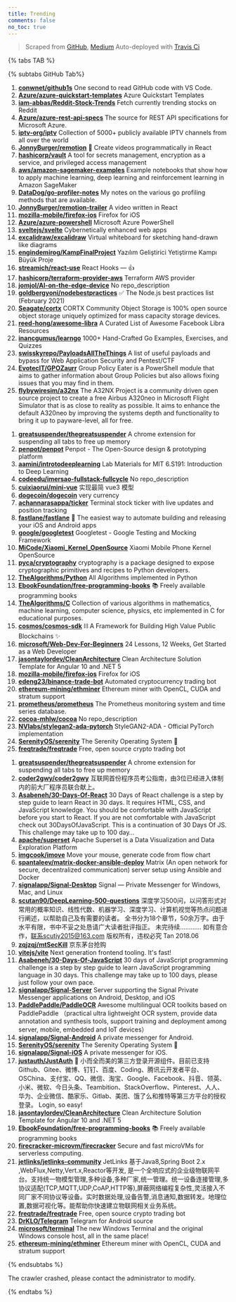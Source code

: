 ```yaml
---
title: Trending
comments: false
no_toc: true
---
```


> Scraped from [GitHub](https://github.com/trending), [Medium](https://medium.com/topic/popular)
Auto-deployed with [Travis Ci](https://travis-ci.org/)

{% tabs TAB %}
<!-- tab GitHub -->
{% subtabs GitHub Tab%}
<!-- tab Daily -->
1. [**conwnet/github1s**](https://github.com/conwnet/github1s)
One second to read GitHub code with VS Code.
2. [**Azure/azure-quickstart-templates**](https://github.com/Azure/azure-quickstart-templates)
Azure Quickstart Templates
3. [**iam-abbas/Reddit-Stock-Trends**](https://github.com/iam-abbas/Reddit-Stock-Trends)
Fetch currently trending stocks on Reddit
4. [**Azure/azure-rest-api-specs**](https://github.com/Azure/azure-rest-api-specs)
The source for REST API specifications for Microsoft Azure.
5. [**iptv-org/iptv**](https://github.com/iptv-org/iptv)
Collection of 5000+ publicly available IPTV channels from all over the world
6. [**JonnyBurger/remotion**](https://github.com/JonnyBurger/remotion)
🎥 Create videos programmatically in React
7. [**hashicorp/vault**](https://github.com/hashicorp/vault)
A tool for secrets management, encryption as a service, and privileged access management
8. [**aws/amazon-sagemaker-examples**](https://github.com/aws/amazon-sagemaker-examples)
Example notebooks that show how to apply machine learning, deep learning and reinforcement learning in Amazon SageMaker
9. [**DataDog/go-profiler-notes**](https://github.com/DataDog/go-profiler-notes)
My notes on the various go profiling methods that are available.
10. [**JonnyBurger/remotion-trailer**](https://github.com/JonnyBurger/remotion-trailer)
A video written in React
11. [**mozilla-mobile/firefox-ios**](https://github.com/mozilla-mobile/firefox-ios)
Firefox for iOS
12. [**Azure/azure-powershell**](https://github.com/Azure/azure-powershell)
Microsoft Azure PowerShell
13. [**sveltejs/svelte**](https://github.com/sveltejs/svelte)
Cybernetically enhanced web apps
14. [**excalidraw/excalidraw**](https://github.com/excalidraw/excalidraw)
Virtual whiteboard for sketching hand-drawn like diagrams
15. [**engindemirog/KampFinalProject**](https://github.com/engindemirog/KampFinalProject)
Yazılım Geliştirici Yetiştirme Kampı Büyük Proje
16. [**streamich/react-use**](https://github.com/streamich/react-use)
React Hooks — 👍
17. [**hashicorp/terraform-provider-aws**](https://github.com/hashicorp/terraform-provider-aws)
Terraform AWS provider
18. [**jomjol/AI-on-the-edge-device**](https://github.com/jomjol/AI-on-the-edge-device)
No repo_description
19. [**goldbergyoni/nodebestpractices**](https://github.com/goldbergyoni/nodebestpractices)
✅ The Node.js best practices list (February 2021)
20. [**Seagate/cortx**](https://github.com/Seagate/cortx)
CORTX Community Object Storage is 100% open source object storage uniquely optimized for mass capacity storage devices.
21. [**reed-hong/awesome-libra**](https://github.com/reed-hong/awesome-libra)
A Curated List of Awesome Facebook Libra Resources
22. [**inancgumus/learngo**](https://github.com/inancgumus/learngo)
1000+ Hand-Crafted Go Examples, Exercises, and Quizzes
23. [**swisskyrepo/PayloadsAllTheThings**](https://github.com/swisskyrepo/PayloadsAllTheThings)
A list of useful payloads and bypass for Web Application Security and Pentest/CTF
24. [**EvotecIT/GPOZaurr**](https://github.com/EvotecIT/GPOZaurr)
Group Policy Eater is a PowerShell module that aims to gather information about Group Policies but also allows fixing issues that you may find in them.
25. [**flybywiresim/a32nx**](https://github.com/flybywiresim/a32nx)
The A32NX Project is a community driven open source project to create a free Airbus A320neo in Microsoft Flight Simulator that is as close to reality as possible. It aims to enhance the default A320neo by improving the systems depth and functionality to bring it up to payware-level, all for free.
<!-- endtab -->
<!-- tab Weekly -->
1. [**greatsuspender/thegreatsuspender**](https://github.com/greatsuspender/thegreatsuspender)
A chrome extension for suspending all tabs to free up memory
2. [**penpot/penpot**](https://github.com/penpot/penpot)
Penpot - The Open-Source design & prototyping platform
3. [**aamini/introtodeeplearning**](https://github.com/aamini/introtodeeplearning)
Lab Materials for MIT 6.S191: Introduction to Deep Learning
4. [**codeedu/imersao-fullstack-fullcycle**](https://github.com/codeedu/imersao-fullstack-fullcycle)
No repo_description
5. [**cuixiaorui/mini-vue**](https://github.com/cuixiaorui/mini-vue)
实现最简 vue3 模型
6. [**dogecoin/dogecoin**](https://github.com/dogecoin/dogecoin)
very currency
7. [**achannarasappa/ticker**](https://github.com/achannarasappa/ticker)
Terminal stock ticker with live updates and position tracking
8. [**fastlane/fastlane**](https://github.com/fastlane/fastlane)
🚀 The easiest way to automate building and releasing your iOS and Android apps
9. [**google/googletest**](https://github.com/google/googletest)
Googletest - Google Testing and Mocking Framework
10. [**MiCode/Xiaomi_Kernel_OpenSource**](https://github.com/MiCode/Xiaomi_Kernel_OpenSource)
Xiaomi Mobile Phone Kernel OpenSource
11. [**pyca/cryptography**](https://github.com/pyca/cryptography)
cryptography is a package designed to expose cryptographic primitives and recipes to Python developers.
12. [**TheAlgorithms/Python**](https://github.com/TheAlgorithms/Python)
All Algorithms implemented in Python
13. [**EbookFoundation/free-programming-books**](https://github.com/EbookFoundation/free-programming-books)
📚 Freely available programming books
14. [**TheAlgorithms/C**](https://github.com/TheAlgorithms/C)
Collection of various algorithms in mathematics, machine learning, computer science, physics, etc implemented in C for educational purposes.
15. [**cosmos/cosmos-sdk**](https://github.com/cosmos/cosmos-sdk)
⛓️ A Framework for Building High Value Public Blockchains ✨
16. [**microsoft/Web-Dev-For-Beginners**](https://github.com/microsoft/Web-Dev-For-Beginners)
24 Lessons, 12 Weeks, Get Started as a Web Developer
17. [**jasontaylordev/CleanArchitecture**](https://github.com/jasontaylordev/CleanArchitecture)
Clean Architecture Solution Template for Angular 10 and .NET 5
18. [**mozilla-mobile/firefox-ios**](https://github.com/mozilla-mobile/firefox-ios)
Firefox for iOS
19. [**edeng23/binance-trade-bot**](https://github.com/edeng23/binance-trade-bot)
Automated cryptocurrency trading bot
20. [**ethereum-mining/ethminer**](https://github.com/ethereum-mining/ethminer)
Ethereum miner with OpenCL, CUDA and stratum support
21. [**prometheus/prometheus**](https://github.com/prometheus/prometheus)
The Prometheus monitoring system and time series database.
22. [**cocoa-mhlw/cocoa**](https://github.com/cocoa-mhlw/cocoa)
No repo_description
23. [**NVlabs/stylegan2-ada-pytorch**](https://github.com/NVlabs/stylegan2-ada-pytorch)
StyleGAN2-ADA - Official PyTorch implementation
24. [**SerenityOS/serenity**](https://github.com/SerenityOS/serenity)
The Serenity Operating System 🐞
25. [**freqtrade/freqtrade**](https://github.com/freqtrade/freqtrade)
Free, open source crypto trading bot
<!-- endtab -->
<!-- tab Monthly -->
1. [**greatsuspender/thegreatsuspender**](https://github.com/greatsuspender/thegreatsuspender)
A chrome extension for suspending all tabs to free up memory
2. [**coder2gwy/coder2gwy**](https://github.com/coder2gwy/coder2gwy)
互联网首份程序员考公指南，由3位已经进入体制内的前大厂程序员联合献上。
3. [**Asabeneh/30-Days-Of-React**](https://github.com/Asabeneh/30-Days-Of-React)
30 Days of React challenge is a step by step guide to learn React in 30 days. It requires HTML, CSS, and JavaScript knowledge. You should be comfortable with JavaScript before you start to React. If you are not comfortable with JavaScript check out 30DaysOfJavaScript. This is a continuation of 30 Days Of JS. This challenge may take up to 100 day…
4. [**apache/superset**](https://github.com/apache/superset)
Apache Superset is a Data Visualization and Data Exploration Platform
5. [**imgcook/imove**](https://github.com/imgcook/imove)
Move your mouse, generate code from flow chart
6. [**spantaleev/matrix-docker-ansible-deploy**](https://github.com/spantaleev/matrix-docker-ansible-deploy)
Matrix (An open network for secure, decentralized communication) server setup using Ansible and Docker
7. [**signalapp/Signal-Desktop**](https://github.com/signalapp/Signal-Desktop)
Signal — Private Messenger for Windows, Mac, and Linux
8. [**scutan90/DeepLearning-500-questions**](https://github.com/scutan90/DeepLearning-500-questions)
深度学习500问，以问答形式对常用的概率知识、线性代数、机器学习、深度学习、计算机视觉等热点问题进行阐述，以帮助自己及有需要的读者。 全书分为18个章节，50余万字。由于水平有限，书中不妥之处恳请广大读者批评指正。 未完待续............ 如有意合作，联系scutjy2015@163.com 版权所有，违权必究 Tan 2018.06
9. [**zqjzqj/mtSecKill**](https://github.com/zqjzqj/mtSecKill)
京东茅台抢购
10. [**vitejs/vite**](https://github.com/vitejs/vite)
Next generation frontend tooling. It's fast!
11. [**Asabeneh/30-Days-Of-JavaScript**](https://github.com/Asabeneh/30-Days-Of-JavaScript)
30 days of JavaScript programming challenge is a step by step guide to learn JavaScript programming language in 30 days. This challenge may take up to 100 days, please just follow your own pace.
12. [**signalapp/Signal-Server**](https://github.com/signalapp/Signal-Server)
Server supporting the Signal Private Messenger applications on Android, Desktop, and iOS
13. [**PaddlePaddle/PaddleOCR**](https://github.com/PaddlePaddle/PaddleOCR)
Awesome multilingual OCR toolkits based on PaddlePaddle （practical ultra lightweight OCR system, provide data annotation and synthesis tools, support training and deployment among server, mobile, embedded and IoT devices）
14. [**signalapp/Signal-Android**](https://github.com/signalapp/Signal-Android)
A private messenger for Android.
15. [**SerenityOS/serenity**](https://github.com/SerenityOS/serenity)
The Serenity Operating System 🐞
16. [**signalapp/Signal-iOS**](https://github.com/signalapp/Signal-iOS)
A private messenger for iOS.
17. [**justauth/JustAuth**](https://github.com/justauth/JustAuth)
💯 小而全而美的第三方登录开源组件。目前已支持Github、Gitee、微博、钉钉、百度、Coding、腾讯云开发者平台、OSChina、支付宝、QQ、微信、淘宝、Google、Facebook、抖音、领英、小米、微软、今日头条、Teambition、StackOverflow、Pinterest、人人、华为、企业微信、酷家乐、Gitlab、美团、饿了么和推特等第三方平台的授权登录。 Login, so easy!
18. [**jasontaylordev/CleanArchitecture**](https://github.com/jasontaylordev/CleanArchitecture)
Clean Architecture Solution Template for Angular 10 and .NET 5
19. [**EbookFoundation/free-programming-books**](https://github.com/EbookFoundation/free-programming-books)
📚 Freely available programming books
20. [**firecracker-microvm/firecracker**](https://github.com/firecracker-microvm/firecracker)
Secure and fast microVMs for serverless computing.
21. [**jetlinks/jetlinks-community**](https://github.com/jetlinks/jetlinks-community)
JetLinks 基于Java8,Spring Boot 2.x ,WebFlux,Netty,Vert.x,Reactor等开发, 是一个全响应式的企业级物联网平台。支持统一物模型管理,多种设备,多种厂家,统一管理。统一设备连接管理,多协议适配(TCP,MQTT,UDP,CoAP,HTTP等),屏蔽网络编程复杂性,灵活接入不同厂家不同协议等设备。实时数据处理,设备告警,消息通知,数据转发。地理位置,数据可视化等。能帮助你快速建立物联网相关业务系统。
22. [**freqtrade/freqtrade**](https://github.com/freqtrade/freqtrade)
Free, open source crypto trading bot
23. [**DrKLO/Telegram**](https://github.com/DrKLO/Telegram)
Telegram for Android source
24. [**microsoft/terminal**](https://github.com/microsoft/terminal)
The new Windows Terminal and the original Windows console host, all in the same place!
25. [**ethereum-mining/ethminer**](https://github.com/ethereum-mining/ethminer)
Ethereum miner with OpenCL, CUDA and stratum support
<!-- endtab -->
{% endsubtabs %}
<!-- endtab -->
<!-- tab Medium -->
The crawler crashed, please contact the administrator to modify.
<!-- endtab -->
{% endtabs %}
